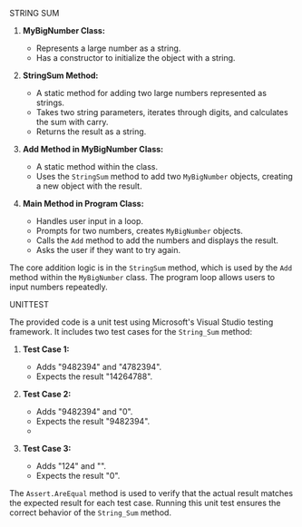 STRING SUM
1. **MyBigNumber Class:**
   - Represents a large number as a string.
   - Has a constructor to initialize the object with a string.

2. **StringSum Method:**
   - A static method for adding two large numbers represented as strings.
   - Takes two string parameters, iterates through digits, and calculates the sum with carry.
   - Returns the result as a string.

3. **Add Method in MyBigNumber Class:**
   - A static method within the class.
   - Uses the `StringSum` method to add two `MyBigNumber` objects, creating a new object with the result.

4. **Main Method in Program Class:**
   - Handles user input in a loop.
   - Prompts for two numbers, creates `MyBigNumber` objects.
   - Calls the `Add` method to add the numbers and displays the result.
   - Asks the user if they want to try again.


The core addition logic is in the `StringSum` method, which is used by the `Add` method within the `MyBigNumber` class. The program loop allows users to input numbers repeatedly.

UNITTEST

The provided code is a unit test using Microsoft's Visual Studio testing framework. It includes two test cases for the `String_Sum` method:

1. **Test Case 1:**
   - Adds "9482394" and "4782394".
   - Expects the result "14264788".

2. **Test Case 2:**
   - Adds "9482394" and "0".
   - Expects the result "9482394".
   - 
3. **Test Case 3:**
   - Adds "124" and "".
   - Expects the result "0".
  


The `Assert.AreEqual` method is used to verify that the actual result matches the expected result for each test case. Running this unit test ensures the correct behavior of the `String_Sum` method.
